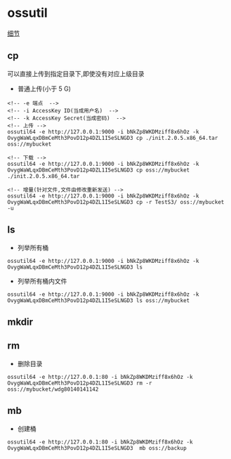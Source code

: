 # ossutil
[细节](https://help.aliyun.com/zh/oss/developer-reference/copy-objects-4?spm=a2c4g.11186623.0.0.70a343a3hGth1B)

## cp
可以直接上传到指定目录下,即使没有对应上级目录

- 普通上传(小于 5 G)
```shell
<!-- -e 端点  -->
<!-- -i AccessKey ID(当成用户名)  -->
<!-- -k AccessKey Secret(当成密码)  -->
<!-- 上传 -->
ossutil64 -e http://127.0.0.1:9000 -i bNkZp8WKDMziff8x6hOz -k OvygWaWLqxDBmCeMth3PovD12p4DZL1I5eSLNGD3 cp ./init.2.0.5.x86_64.tar oss://mybucket
 
<!-- 下载 -->
ossutil64 -e http://127.0.0.1:9000 -i bNkZp8WKDMziff8x6hOz -k OvygWaWLqxDBmCeMth3PovD12p4DZL1I5eSLNGD3 cp oss://mybucket ./init.2.0.5.x86_64.tar

<!-- 增量(针对文件,文件由修改重新发送) -->
ossutil64 -e http://127.0.0.1:9000 -i bNkZp8WKDMziff8x6hOz -k OvygWaWLqxDBmCeMth3PovD12p4DZL1I5eSLNGD3 cp -r TestS3/ oss://mybucket -u
```


## ls

- 列举所有桶
```shell
ossutil64 -e http://127.0.0.1:9000 -i bNkZp8WKDMziff8x6hOz -k OvygWaWLqxDBmCeMth3PovD12p4DZL1I5eSLNGD3 ls
```

- 列举所有桶内文件
```shell
ossutil64 -e http://127.0.0.1:9000 -i bNkZp8WKDMziff8x6hOz -k OvygWaWLqxDBmCeMth3PovD12p4DZL1I5eSLNGD3 ls oss://mybucket
```

## mkdir


## rm 

- 删除目录
```shell
ossutil64 -e http://127.0.0.1:80 -i bNkZp8WKDMziff8x6hOz -k OvygWaWLqxDBmCeMth3PovD12p4DZL1I5eSLNGD3 rm -r oss://mybucket/wdg80140141142
```

## mb
- 创建桶
```shell
ossutil64 -e http://127.0.0.1:80 -i bNkZp8WKDMziff8x6hOz -k OvygWaWLqxDBmCeMth3PovD12p4DZL1I5eSLNGD3  mb oss://backup
```
